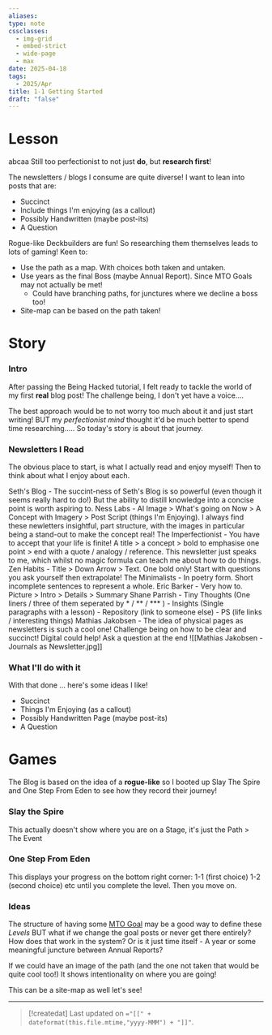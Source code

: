 ```yaml
---
aliases: 
type: note
cssclasses:
  - img-grid
  - embed-strict
  - wide-page
  - max
date: 2025-04-18
tags:
  - 2025/Apr
title: 1-1 Getting Started
draft: "false"
---
```

# Lesson
abcaa
Still too perfectionist to not just **do**, but **research first**! 

The newsletters / blogs I consume are quite diverse!  I want to lean into posts that are:
- Succinct 
- Include things I'm enjoying (as a callout)
- Possibly Handwritten (maybe post-its)
- A Question

Rogue-like Deckbuilders are fun!  So researching them themselves leads to lots of gaming!  Keen to:
- Use the path as a map.  With choices both taken and untaken.
- Use years as the final Boss (maybe Annual Report).  Since MTO Goals may not actually be met!
	- Could have branching paths, for junctures where we decline a boss too!
- Site-map can be based on the path taken!



# Story

### Intro
After passing the Being Hacked tutorial, I felt ready to tackle the world of my first **real** blog post!  The challenge being, I don't yet have a voice....

The best approach would be to not worry too much about it and just start writing!  BUT my *perfectionist mind* thought it'd be much better to spend time researching.....  So today's story is about that journey.

### Newsletters I Read
The obvious place to start, is what I actually read and enjoy myself!  Then to think about what I enjoy about each.

Seth's Blog - The succint-ness of Seth's Blog is so powerful (even though it seems really hard to do!)  But the ability to distill knowledge into a concise point is worth aspiring to.
Ness Labs - AI Image > What's going on Now > A Concept with Imagery > Post Script (things I'm Enjoying).  I always find these newletters insightful, part structure, with the images in particular being a stand-out to make the concept real!
The Imperfectionist - You have to accept that your life is finite!  A title > a concept > bold to emphasise one point > end with a quote / analogy / reference.  This newsletter just speaks to me, which whilst no magic formula can teach me about how to do things. 
Zen Habits - Title > Down Arrow > Text.  One bold only!  Start with questions you ask yourself then extrapolate!
The Minimalists - In poetry form.  Short incomplete sentences to represent a whole.
Eric Barker - Very how to.  Picture > Intro > Details > Summary
Shane Parrish - Tiny Thoughts (One liners / three of them seperated by * / ** / *** ) - Insights (Single paragraphs with a lesson) - Repository (link to someone else) - PS (life links / interesting things)
Mathias Jakobsen - The idea of physical pages as newsletters is such a cool one! Challenge being on how to be clear and succinct!  Digital could help!  Ask a question at the end
![[Mathias Jakobsen - Journals as Newsletter.jpg]]

### What I'll do with it

With that done ... here's some ideas I like!
- Succinct 
- Things I'm Enjoying (as a callout)
- Possibly Handwritten Page (maybe post-its)
- A Question

# Games
The Blog is based on the idea of a **rogue-like** so I booted up Slay The Spire and One Step From Eden to see how they record their journey!

### Slay the Spire
This actually doesn't show where you are on a Stage, it's just the Path > The Event

### One Step From Eden
This displays your progress on the bottom right corner:
1-1 (first choice) 1-2 (second choice) etc until you complete the level.  Then you move on.

### Ideas
The structure of having some [MTO Goal](https://aaron.com/2013/08/13/the-best-goal-achievement-strategy/) may be a good way to define these *Levels* BUT what if we change the goal posts or never get there entirely?  How does that work in the system?  Or is it just time itself - A year or some meaningful juncture between Annual Reports? 

If we could have an image of the path (and the one not taken that would be quite cool too!)  It shows intentionality on where you are going!

This can be a site-map as well let's see!


---
> [!createdat] Last updated on `="[[" + dateformat(this.file.mtime,"yyyy-MMM") + "]]"`.